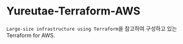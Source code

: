# Yureutae-Terraform-AWS
`Large-size infrastructure using Terraform`을 참고하여 구성하고 있는 Terraform for AWS.
